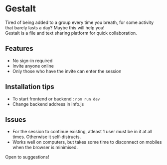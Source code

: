# Gestalt
Tired of being added to a group every time you breath, for some activity that barely lasts a day? Maybe this will help you!  
Gestalt is a file and text sharing platform for quick collaboration. 

## Features
- No sign-in required
- Invite anyone online
- Only those who have the invite can enter the session

## Installation tips
- To start frontend or backend : `npm run dev`
- Change backend address in info.js

## Issues
- For the session to continue existing, atleast 1 user must be in it at all times. Otherwise it self-distructs.
- Works well on computers, but takes some time to disconnect on mobiles when the browser is minimised.

Open to suggestions!
